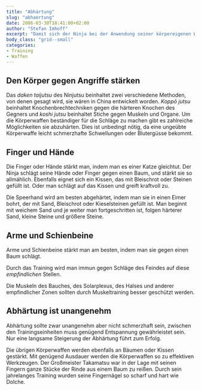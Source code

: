 ```yaml
---
title: "Abhärtung"
slug: "abhaertung"
date: 2006-03-30T18:41:00+02:00
author: "Stefan Imhoff"
excerpt: "Damit sich der Ninja bei der Anwendung seiner körpereigenen Waffen nicht verletzte, trainierte er lange, um seine Körperteile abzuhärten. Dazu schlug er immer wieder und wieder gegen Bäume, oder rammte seine Hände in Sand, bis sie gegen Schmerzen unempfindlich waren."
body_class: "grid--small"
categories:
- Training
- Waffen
---
```


## Den Körper gegen Angriffe stärken

Das *daken taijutsu* des Ninjutsu beinhaltet zwei verschiedene Methoden, von denen gesagt wird, sie wären in China entwickelt worden. *Koppō jutsu* beinhaltet Knochenbrechtechniken gegen die härteren Knochen des Gegners und *koshi jutsu* beinhaltet Stiche gegen Muskeln und Organe. Um die Körperwaffen beständiger für die Schläge zu machen gibt es zahlreiche Möglichkeiten sie abzuhärten. Dies ist unbedingt nötig, da eine ungeübte Körperwaffe leicht schmerzhafte Schwellungen oder Blutergüsse bekommt.


## Finger und Hände

Die Finger oder Hände stärkt man, indem man es einer Katze gleichtut. Der Ninja schlägt seine Hände oder Finger gegen einen Baum, und stärkt sie so allmählich.  Ebenfalls eignet sich ein Kissen, das mit Bleischrot oder Steinen gefüllt ist.  Oder man schlägt auf das Kissen und greift kraftvoll zu.

Die Speerhand wird am besten abgehärtet, indem man sie in einen Eimer bohrt, der mit Sand, Bleischrot oder Kieselsteinen gefüllt ist. Man beginnt mit weichem Sand und je weiter man fortgeschritten ist, folgen härterer Sand, kleine Steine und größere Steine.


## Arme und Schienbeine

Arme und Schienbeine stärkt man am besten, indem man sie gegen einen Baum schlägt.

Durch das Training wird man immun gegen Schläge des Feindes auf diese *empfindlichen* Stellen.

Die Muskeln des Bauches, des Solarplexus, des Halses und anderer empfindlicher Zonen sollten durch Muskeltraining besser geschützt werden.


## Abhärtung ist unangenehm

Abhärtung sollte zwar unangenehm aber nicht schmerzhaft sein, zwischen den Trainingseinheiten muss genügend Entspannung gewährleistet sein. Nur eine langsame Steigerung der Abhärtung führt zum Erfolg.

Die übrigen Körperwaffen werden ebenfalls an Bäumen oder Kissen gestärkt. Mit genügend Ausdauer werden die Körperwaffen so zu effektiven Werkzeugen. Der Großmeister Takamatsu war in der Lage mit seinen Fingern ganze Stücke der Rinde aus einem Baum zu reißen. Durch sein jahrelanges Training wurden seine Fingernägel so scharf und hart wie Dolche.

